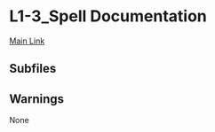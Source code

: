 # L1-3_Spell Documentation

[Main Link](https://jp.sakurapy.com/L1-3_Spell)

## Subfiles

## Warnings
None

